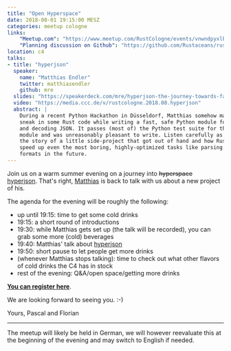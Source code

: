 ```yaml
---
title: "Open Hyperspace"
date: 2018-08-01 19:15:00 MESZ
categories: meetup cologne
links:
    "Meetup.com": "https://www.meetup.com/RustCologne/events/vnwndpyxlbcb/"
    "Planning discussion on Github": "https://github.com/Rustaceans/rust-cologne/issues/59"
location: c4
talks:
- title: "hyperjson"
  speaker:
    name: "Matthias Endler"
    twitter: matthiasendler
    github: mre
  slides: "https://speakerdeck.com/mre/hyperjson-the-journey-towards-faster-safer-json-parsing-in-python-using-rust"
  video: "https://media.ccc.de/v/rustcologne.2018.08.hyperjson"
  abstract: |
    During a recent Python Hackathon in Düsseldorf, Matthias somehow managed to
    sneak in some Rust code while writing a fast, safe Python module for encoding
    and decoding JSON. It passes (most of) the Python test suite for the `json`
    module and was unreasonably pleasant to write. Listen carefully as he tells
    the story of a little side-project that got out of hand and how Rust can help
    speed up even the most boring, highly-optimized tasks like parsing file
    formats in the future.
---
```

Join us on a warm summer evening on a journey into ~~hyperspace~~ [hyperjson].
That's right, [Matthias] is back to talk with us about a new project of his.

The agenda for the evening will be roughly the following:

- up until 19:15: time to get some cold drinks
- 19:15: a short round of introductions
- 19:30: while Matthias gets set up (the talk will be recorded), you can grab some more (cold) beverages
- 19:40: Matthias' talk about [hyperjson]
- 19:50: short pause to let people get more drinks
- (whenever Matthias stops talking): time to check out what other flavors of cold drinks the C4 has in stock
- rest of the evening: Q&A/open space/getting more drinks

[hyperjson]: https://github.com/mre/hyperjson
[Matthias]: https://github.com/mre


**[You can register here](https://www.meetup.com/RustCologne/events/vnwndpyxlbcb/)**.

We are looking forward to seeing you. :-)

Yours,
Pascal and Florian

- - -

The meetup will likely be held in German, we will however reevaluate this at the
beginning of the evening and may switch to English if needed.
